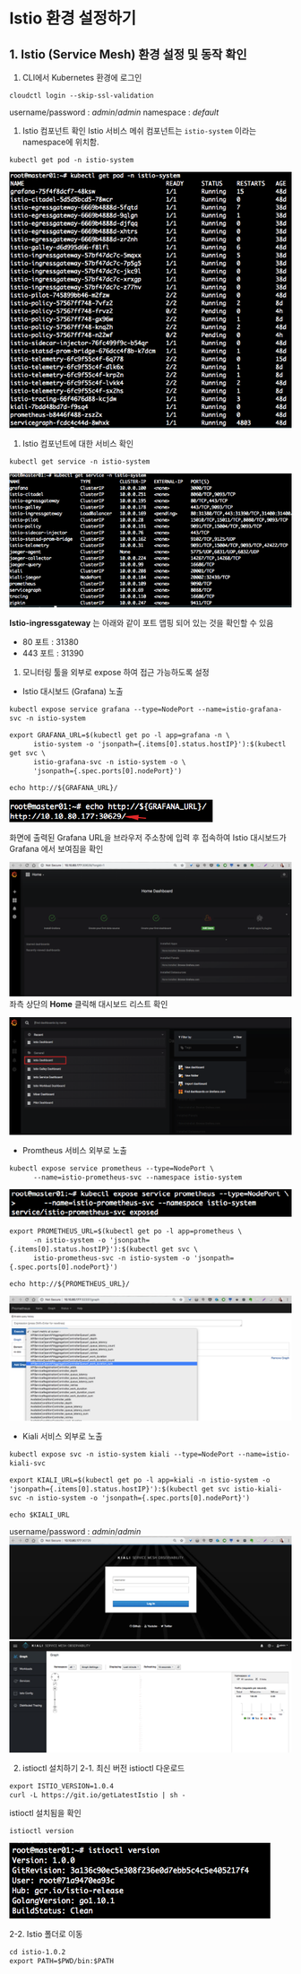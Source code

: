 # Istio 환경 설정하기


## 1. Istio (Service Mesh) 환경 설정 및 동작 확인
1. CLI에서 Kubernetes 환경에 로그인
~~~
cloudctl login --skip-ssl-validation
~~~
username/password : *admin*/*admin*
namespace : *default*

1. Istio 컴포넌트 확인
Istio 서비스 메쉬 컴포넌트는 `istio-system` 이라는 namespace에 위치함.
~~~
kubectl get pod -n istio-system
~~~

![istio pod list](./images/istio-setup-1.png)

1. Istio 컴포넌트에 대한 서비스 확인
~~~
kubectl get service -n istio-system
~~~

![istio service list](./images/istio-setup-2.png)

**Istio-ingressgateway** 는 아래와 같이 포트 맵핑 되어 있는 것을 확인할 수 있음
* 80 포트 : 31380
* 443 포트 : 31390

1. 모니터링 툴을 외부로 expose 하여 접근 가능하도록 설정
* Istio 대시보드 (Grafana) 노출
~~~
kubectl expose service grafana --type=NodePort --name=istio-grafana-svc -n istio-system
~~~

~~~
export GRAFANA_URL=$(kubectl get po -l app=grafana -n \
      istio-system -o 'jsonpath={.items[0].status.hostIP}'):$(kubectl get svc \
      istio-grafana-svc -n istio-system -o \
      'jsonpath={.spec.ports[0].nodePort}')
~~~

~~~
echo http://${GRAFANA_URL}/
~~~

![istio Grafana url](./images/istio-setup-3.png)

화면에 출력된 Grafana URL을 브라우저 주소창에 입력 후 접속하여 Istio 대시보드가 Grafana 에서 보여짐을 확인


![istio Grafana url](./images/istio-setup-4.png)
좌측 상단의 **Home** 클릭해 대시보드 리스트 확인

![istio Grafana url](./images/istio-setup-5.png)


* Promtheus 서비스 외부로 노출
~~~
kubectl expose service prometheus --type=NodePort \
      --name=istio-prometheus-svc --namespace istio-system
~~~
![istio Grafana url](./images/istio-setup-6.png)


~~~
export PROMETHEUS_URL=$(kubectl get po -l app=prometheus \
      -n istio-system -o 'jsonpath={.items[0].status.hostIP}'):$(kubectl get svc \
      istio-prometheus-svc -n istio-system -o 'jsonpath={.spec.ports[0].nodePort}')
~~~

~~~
echo http://${PROMETHEUS_URL}/
~~~

![istio prometheus](./images/istio-setup-7.png)

* Kiali 서비스 외부로 노출
~~~
kubectl expose svc -n istio-system kiali --type=NodePort --name=istio-kiali-svc
~~~

~~~
export KIALI_URL=$(kubectl get po -l app=kiali -n istio-system -o 'jsonpath={.items[0].status.hostIP}'):$(kubectl get svc istio-kiali-svc -n istio-system -o 'jsonpath={.spec.ports[0].nodePort}')
~~~

~~~
echo $KIALI_URL
~~~

username/password : *admin*/*admin*
![istio kiali 1](./images/istio-setup-8.png)
![istio kiali 2](./images/istio-setup-9.png)

2. istioctl 설치하기
2-1. 최신 버전 istioctl 다운로드
~~~
export ISTIO_VERSION=1.0.4
curl -L https://git.io/getLatestIstio | sh -
~~~

istioctl 설치됨을 확인
~~~
istioctl version
~~~

![istioctl version](./images/istio-setup-10.png)

2-2. Istio 폴더로 이동
~~~
cd istio-1.0.2
export PATH=$PWD/bin:$PATH
~~~
